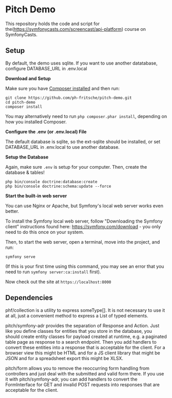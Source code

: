 # Pitch Demo

This repository holds the code and script
for the(https://symfonycasts.com/screencast/api-platform) course on SymfonyCasts.  

## Setup

By default, the demo uses sqlite.  If you want to use another datatabase, configure DATABASE_URL in .env.local

**Download and Setup**

Make sure you have [Composer installed](https://getcomposer.org/download/)
and then run:

```
git clone https://github.com/ph-fritsche/pitch-demo.git 
cd pitch-demo
composer install
```

You may alternatively need to run `php composer.phar install`, depending
on how you installed Composer.

**Configure the .env (or .env.local) File**

The default database is sqlite, so the ext-sqlite should be installed, or set DATABASE_URL in .env.local to use another database.

**Setup the Database**

Again, make sure `.env` is setup for your computer. Then, create
the database & tables!

```
php bin/console doctrine:database:create
php bin/console doctrine:schema:update --force
```

**Start the built-in web server**

You can use Nginx or Apache, but Symfony's local web server
works even better.

To install the Symfony local web server, follow
"Downloading the Symfony client" instructions found
here: https://symfony.com/download - you only need to do this
once on your system.

Then, to start the web server, open a terminal, move into the
project, and run:

```
symfony serve
```

(If this is your first time using this command, you may see an
error that you need to run `symfony server:ca:install` first).

Now check out the site at `https://localhost:8000`

## Dependencies

phf/collection is a utility to express someType[]. It is not necessary to use it at all, just a convenient method to express a List of typed elements.

pitch/symfony-adr provides the separation of Response and Action. Just like you define classes for entities that you store in the database, you should create entity classes for payload created at runtime, e.g. a paginated table page as response to a search endpoint. Then you add handlers to convert these entities into a response that is acceptable for the client. For a browser view this might be HTML and for a JS client library that might be JSON and for a spreadsheet export this might be XLSX.

pitch/form allows you to remove the reoccurring form handling from controllers and just deal with the submitted and valid form there. If you use it with pitch/symfony-adr, you can add handlers to convert the FormInterface for GET and invalid POST requests into responses that are acceptable for the client.
